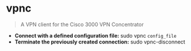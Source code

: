 # vpnc
> A VPN client for the Cisco 3000 VPN Concentrator
- **Connect with a defined configuration file:**
sudo vpnc `config_file`
- **Terminate the previously created connection:**
sudo vpnc-disconnect
